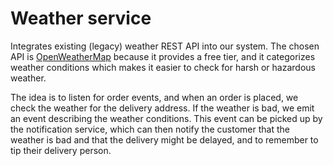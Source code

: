 # Weather service

Integrates existing (legacy) weather REST API into our system. The chosen API
is [OpenWeatherMap](https://openweathermap.org/) because it provides a free tier, and it categorizes weather conditions
which makes it easier to check for harsh or hazardous weather.

The idea is to listen for order events, and when an order is placed, we check the weather for the delivery address. If
the weather is bad, we emit an event describing the weather conditions. This event can be picked up by the notification
service, which can then notify the customer that the weather is bad and that the delivery might be delayed, and to
remember to tip their delivery person.
